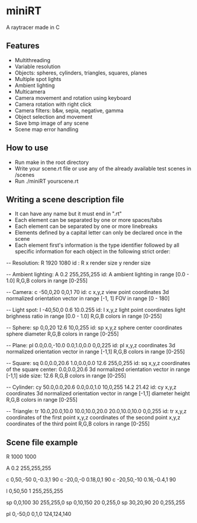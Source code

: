 # miniRT
A raytracer made in C

## Features
- Multithreading
- Variable resolution
- Objects: spheres, cylinders, triangles, squares, planes
- Multiple spot lights
- Ambient lighting
- Multicamera
- Camera movement and rotation using keyboard
- Camera rotation with right click
- Camera filters: b&w, sepia, negative, gamma
- Object selection and movement
- Save bmp image of any scene
- Scene map error handling

## How to use
- Run make in the root directory
- Write your scene.rt file or use any of the already available test scenes in /scenes
- Run ./miniRT yourscene.rt

## Writing a scene description file
- It can have any name but it must end in ".rt"
- Each element can be separated by one or more spaces/tabs
- Each element can be separated by one or more linebreaks
- Elements defined by a capital letter can only be declared once in the scene
- Each element first's information is the type identifier followed by all specific information for each object in the following strict order:

-- Resolution:
	R 1920 1080
	id : R
	x render size
	y render size

-- Ambient lighting:
	A 0.2 255,255,255
	id: A
	ambient lighting in range [0.0 - 1.0]
	R,G,B colors in range [0-255]

-- Camera:
	c -50,0,20 0,0,1 70
	id: c
	x,y,z view point coordinates
	3d normalized orientation vector in range [-1, 1]
	FOV in range [0 - 180]

-- Light spot:
	l -40,50,0 0.6 10.0.255
	id: l
	x,y,z light point coordinates
	light brighness ratio in range [0.0 - 1.0]
	R,G,B colors in range [0-255]

-- Sphere:
	sp 0,0,20 12.6 10,0,255
	id: sp
	x,y,z sphere center coordinates
	sphere diameter
	R,G,B colors in range [0-255]

-- Plane:
	pl 0.0,0.0,-10.0 0.0,1.0,0.0 0,0,225
	id: pl
	x,y,z coordinates
	3d normalized orientation vector in range [-1,1]
	R,G,B colors in range [0-255]

-- Square:
	sq 0.0,0.0,20.6 1.0,0.0,0.0 12.6 255,0,255
	id: sq
	x,y,z coordinates of the square center: 0.0,0.0,20.6
	3d normalized orientation vector in range [-1,1]
	side size: 12.6
	R,G,B colors in range [0-255]

-- Cylinder:
	cy 50.0,0.0,20.6 0.0,0.0,1.0 10,0,255 14.2 21.42
	id: cy
	x,y,z coordinates
	3d normalized orientation vector in range [-1,1]
	diameter
	height
	R,G,B colors in range [0-255]

-- Triangle:
	tr 10.0,20.0,10.0 10.0,10.0,20.0 20.0,10.0,10.0 0,0,255
	id: tr
	x,y,z coordinates of the first point
	x,y,z coordinates of the second point
	x,y,z coordinates of the third point
	R,G,B colors in range [0-255]

## Scene file example
R	1000 1000

A	0.2	255,255,255

c	0,50,-50 0,-0.3,1 90
c	-20,0,-0 0.18,0,1 90
c	-20,50,-10 0.16,-0.4,1 90

l	0,50,50 1 255,255,255

sp	0,0,100 30 255,255,0
sp	0,10,150 20 0,255,0
sp	30,20,90 20 0,255,255

pl	0,-50,0 0,1,0 124,124,140
